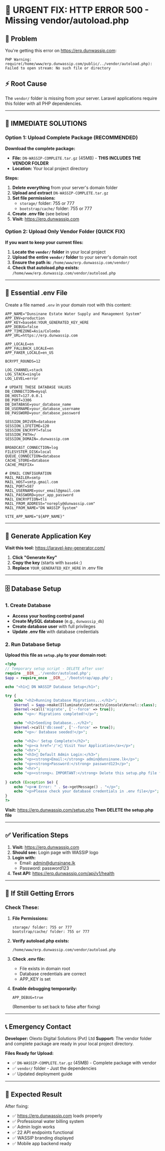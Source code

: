 # 🚨 URGENT FIX: HTTP ERROR 500 - Missing vendor/autoload.php

## 🎯 Problem
You're getting this error on https://erp.dunwassip.com:
```
PHP Warning: require(/home/www/erp.dunwassip.com/public/../vendor/autoload.php): Failed to open stream: No such file or directory
```

## ⚡ Root Cause
The `vendor/` folder is missing from your server. Laravel applications require this folder with all PHP dependencies.

---

## 🔧 IMMEDIATE SOLUTIONS

### Option 1: Upload Complete Package (RECOMMENDED)

**Download the complete package:**
- **File:** `DN-WASSIP-COMPLETE.tar.gz` (45MB) - **THIS INCLUDES THE VENDOR FOLDER**
- **Location:** Your local project directory

**Steps:**
1. **Delete everything** from your server's domain folder
2. **Upload and extract** `DN-WASSIP-COMPLETE.tar.gz`
3. **Set file permissions:**
   - `storage/` folder: 755 or 777
   - `bootstrap/cache/` folder: 755 or 777
4. **Create .env file** (see below)
5. **Visit:** https://erp.dunwassip.com

### Option 2: Upload Only Vendor Folder (QUICK FIX)

**If you want to keep your current files:**
1. **Locate the `vendor/` folder** in your local project
2. **Upload the entire `vendor/` folder** to your server's domain root
3. **Ensure the path is:** `/home/www/erp.dunwassip.com/vendor/`
4. **Check that autoload.php exists:** `/home/www/erp.dunwassip.com/vendor/autoload.php`

---

## 📄 Essential .env File

Create a file named `.env` in your domain root with this content:

```env
APP_NAME="Dunsinane Estate Water Supply and Management System"
APP_ENV=production
APP_KEY=base64:YOUR_GENERATED_KEY_HERE
APP_DEBUG=false
APP_TIMEZONE=Asia/Colombo
APP_URL=https://erp.dunwassip.com

APP_LOCALE=en
APP_FALLBACK_LOCALE=en
APP_FAKER_LOCALE=en_US

BCRYPT_ROUNDS=12

LOG_CHANNEL=stack
LOG_STACK=single
LOG_LEVEL=error

# UPDATE THESE DATABASE VALUES
DB_CONNECTION=mysql
DB_HOST=127.0.0.1
DB_PORT=3306
DB_DATABASE=your_database_name
DB_USERNAME=your_database_username
DB_PASSWORD=your_database_password

SESSION_DRIVER=database
SESSION_LIFETIME=120
SESSION_ENCRYPT=false
SESSION_PATH=/
SESSION_DOMAIN=.dunwassip.com

BROADCAST_CONNECTION=log
FILESYSTEM_DISK=local
QUEUE_CONNECTION=database
CACHE_STORE=database
CACHE_PREFIX=

# EMAIL CONFIGURATION
MAIL_MAILER=smtp
MAIL_HOST=smtp.gmail.com
MAIL_PORT=587
MAIL_USERNAME=your_email@gmail.com
MAIL_PASSWORD=your_app_password
MAIL_ENCRYPTION=tls
MAIL_FROM_ADDRESS="noreply@dunwassip.com"
MAIL_FROM_NAME="DN WASSIP System"

VITE_APP_NAME="${APP_NAME}"
```

---

## 🔑 Generate Application Key

**Visit this tool:** https://laravel-key-generator.com/
1. **Click "Generate Key"**
2. **Copy the key** (starts with `base64:`)
3. **Replace** `YOUR_GENERATED_KEY_HERE` in .env file

---

## 🗄️ Database Setup

### 1. Create Database
- **Access your hosting control panel**
- **Create MySQL database** (e.g., `dunwassip_db`)
- **Create database user** with full privileges
- **Update .env file** with database credentials

### 2. Run Database Setup
**Upload this file as `setup.php` to your domain root:**

```php
<?php
// Temporary setup script - DELETE after use!
require __DIR__.'/vendor/autoload.php';
$app = require_once __DIR__.'/bootstrap/app.php';

echo "<h1>🚀 DN WASSIP Database Setup</h1>";

try {
    echo "<h2>Running Database Migrations...</h2>";
    $kernel = $app->make(Illuminate\Contracts\Console\Kernel::class);
    $kernel->call('migrate', ['--force' => true]);
    echo "<p>✅ Migrations completed!</p>";

    echo "<h2>Seeding Database...</h2>";
    $kernel->call('db:seed', ['--force' => true]);
    echo "<p>✅ Database seeded!</p>";

    echo "<h2>✅ Setup Complete!</h2>";
    echo "<p><a href='/'>🎯 Visit Your Application</a></p>";
    echo "<hr>";
    echo "<h3>🔐 Default Admin Login:</h3>";
    echo "<p><strong>Email:</strong> admin@dunsinane.lk</p>";
    echo "<p><strong>Password:</strong> password123</p>";
    echo "<hr>";
    echo "<p><strong>⚠️ IMPORTANT:</strong> Delete this setup.php file for security!</p>";
    
} catch (Exception $e) {
    echo "<p>❌ Error: " . $e->getMessage() . "</p>";
    echo "<p>Please check your database credentials in .env file</p>";
}
?>
```

**Visit:** https://erp.dunwassip.com/setup.php
**Then DELETE the setup.php file**

---

## ✅ Verification Steps

1. **Visit:** https://erp.dunwassip.com
2. **Should see:** Login page with WASSIP logo
3. **Login with:**
   - Email: admin@dunsinane.lk
   - Password: password123
4. **Test API:** https://erp.dunwassip.com/api/v1/health

---

## 🚨 If Still Getting Errors

### Check These:

1. **File Permissions:**
   ```
   storage/ folder: 755 or 777
   bootstrap/cache/ folder: 755 or 777
   ```

2. **Verify autoload.php exists:**
   ```
   /home/www/erp.dunwassip.com/vendor/autoload.php
   ```

3. **Check .env file:**
   - File exists in domain root
   - Database credentials are correct
   - APP_KEY is set

4. **Enable debugging temporarily:**
   ```
   APP_DEBUG=true
   ```
   (Remember to set back to false after fixing)

---

## 📞 Emergency Contact

**Developer:** Olexto Digital Solutions (Pvt) Ltd
**Support:** The vendor folder and complete package are ready in your local project directory.

**Files Ready for Upload:**
- ✅ `DN-WASSIP-COMPLETE.tar.gz` (45MB) - Complete package with vendor
- ✅ `vendor/` folder - Just the dependencies
- ✅ Updated deployment guide

---

## 🎯 Expected Result

After fixing:
- ✅ https://erp.dunwassip.com loads properly
- ✅ Professional water billing system
- ✅ Admin login works
- ✅ 22 API endpoints functional
- ✅ WASSIP branding displayed
- ✅ Mobile app backend ready 
